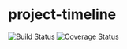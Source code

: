 # project-timeline
[![Build Status](https://secure.travis-ci.org/kenny/project-timeline.png?branch=master)](https://travis-ci.org/kenny/project-timeline)
[![Coverage Status](https://coveralls.io/repos/kenny/project-timeline/badge.svg?branch=master)](https://coveralls.io/r/kenny/project-timeline/?branch=master)
